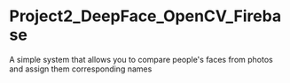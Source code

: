 # Project2_DeepFace_OpenCV_Firebase
A simple system that allows you to compare people's faces from photos and assign them corresponding names
